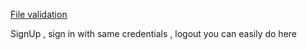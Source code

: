 [File validation](https://form-validation-wktqopuq8-deepali-1508.vercel.app/index.html)

SignUp , sign in with same credentials , logout you can easily do here
